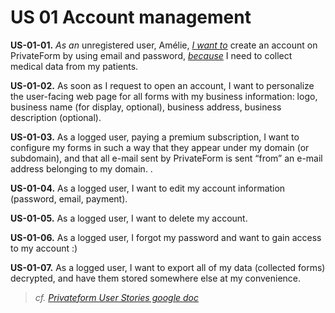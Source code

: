 # US 01 Account management

**US-01-01.** _As an_ unregistered user, Amélie, _<span style="text-decoration:underline;">I want to</span>_ create an account on PrivateForm by using email and password, _<span style="text-decoration:underline;">because</span>_ I need to collect medical data from my patients.

**US-01-02.** As soon as I request to open an account, I want to personalize the user-facing web page for all forms with my business information: logo, business name (for display, optional), business address, business description (optional). 

**US-01-03.** As a logged user, paying a premium subscription, I want to configure my forms in such a way that they appear under my domain (or subdomain), and that all e-mail sent by PrivateForm is sent “from” an e-mail address belonging to my domain. . 

**US-01-04.** As a logged user, I want to edit my account information (password, email, payment).

**US-01-05.** As a logged user, I want to delete my account.

**US-01-06.** As a logged user, I forgot my password and want to gain access to my account :)

**US-01-07.** As a logged user,  I want to export all of my data (collected forms) decrypted, and have them stored somewhere else at my convenience.

> _cf. [Privateform User Stories google doc](https://docs.google.com/document/d/1-_iVgamjIm0aH-txl2aVDIfSNRuwS-agKf74G1q1KRk/edit#heading=h.pqofnto5tlbp)_
